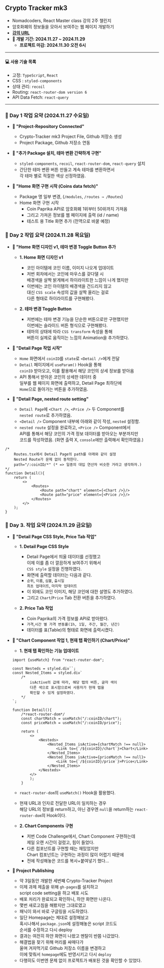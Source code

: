 ## Crypto Tracker mk3

- Nomadcoders, React Master class 강의 2주 챌린지
- 암호화폐의 정보들을 모아서 보여주는 웹 페이지 개발하기
- **[강의 URL](https://nomadcoders.co/react-masterclass)**
- **📆 개발 기간: 2024.11.27 ~ 2024.11.29**
    - **프로젝트 마감: 2024.11.30 오전 6시**

---

#### 💻 사용 기술 목록
- 고정: `TypeScript`, `React`
- CSS : `styled-components`
- 상태 관리: `recoil`
- Routing: `react-router-dom version 6`
- API Data Fetch: `react-query`

---

### 📆 Day 1 작업 요약 (2024.11.27 수요일)

- **📑 "Project-Repository Connected"**
    - Crypto-Tracker mk3 Project File, Github 저장소 생성
    - Project Package, Github 저장소 연동

- **📑 "추가 Package 설치, 테마 변환 간략하게 구현"**
    - `styled-components`, `recoil`, `react-router-dom`, `react-query` 설치
    - 간단한 테마 변환 버튼 만들고 계속 테마를 변환하면서 <br/>
        각 테마 별로 적절한 색상 선정하였음.

- **📑 "Home 화면 구현 시작 (Coins data fetch)"**
    - Package 명 일부 변경, (`/modules`, `/routes → /Routes`)
    - Home 화면 구현 시작
        - Coin Paprika API로 암호화폐 1위부터 50위까지 가져옴
        - 그리고 가져온 정보를 웹 페이지에 출력 (id / name)
        - 테스트 용 Title 화면 추가 (전역으로 바꿀 예정)

### 📆 Day 2 작업 요약 (2024.11.28 목요일)

- **📑 "Home 화면 디자인 v1, 테마 변경 Toggle Button 추가**
    - **1. Home 화면 디자인 v1**
        - 코인 아이템에 코인 이름, 이미지 나오게 업데이트
        - 저번 회차에서는 코인에 마우스를 갖다댈 시 <br/>
            배경색을 살짝 밝게해서 하이라이트한 느낌이 나게 했지만 <br/>
        - 이번에는 코인 아이템의 배경색을 건드리지 않고 <br/>
            대신 `CSS scale` 속성의 값을 살짝 올리는 걸로 <br/>
            다른 형태로 하이라이트를 구현해봤다.

    - **2. 테마 변경 Toggle Button**
        - 저번에는 테마 변경 기능을 단순한 버튼으로만 구현했지만 <br/>
            이번에는 슬라이드 버튼 형식으로 구현해봤다.
        - 테마의 상태에 따라 `CSS transform` 속성을 통해 <br/>
            버튼이 실제로 움직이는 느낌의 Animation을 추가하였다.

- **📑 "Detail Page 작업 시작"**
    - `Home` 화면에서 `coinID`를 `state`로 `<Detail />`에게 전달
    - `Detail` 페이지에서 `useParam()` Hook을 통해 <br/>
        `coinID` 받아오고, 이를 활용해서 해당 코인의 상세 정보를 받아옴
    - API 통해서 받아온 코인의 상세한 데이터 중 <br/>
        일부를 웹 페이지 화면에 출력하고, Detail Page 최하단에 <br/>
        `Home`으로 돌아가는 버튼을 추가하였음.

- **📑 "Detail Page, nested route setting"**
    - `Detail Page`에 `<Chart />`, `<Price />` 두 Component를 <br/>
        `nested route`로 추가하였음.
    - `<Detail />` Component 내부에 아래와 같이 작성, `nested` 설정함.
    - `nested route` 설정을 완료하고, `<Price />` Component에서 <br/>
        API를 통해서 해당 코인의 가격 정보 데이터를 받아오는 부분까지만 <br/>
        코드를 작성하였음. (화면 출력 X, `console`에만 출력해서 확인하였음.)

``` tsx
/*
    Routes.tsx에서 Detail Page의 path를 아래와 같이 설정
    Nested Route가 문제 없이 동작한다.
    path="/:coinID/*" (* => 일종의 대입 연산자 비슷한 거라고 생각하자.)
*/
function Detail(){
    return (
        <>
            <Routes>
                <Route path="chart" element={<Chart />}/>
                <Route path="price" element={<Price />}/>
            </Routes>
        </>
    );
}
``` 

### 📆 Day 3. 작업 요약 (2024.11.29 금요일)

- **📑 "Detail Page CSS Style, Price Tab 작업"**
    - **1. Detail Page CSS Style**
        - Detail Page에서 띄울 데이터를 선정했고 <br/>
            이제 이를 좀 더 깔끔하게 보여주기 위해서 <br/>
            `CSS style` 설정을 진행하였다.
        - 화면에 출력할 데이터는 다음과 같다.
        - `순위`, `이름`, `심볼`, `출시일` <br/>
         `최초 업데이트`, `마지막 업데이트`
        - 이 외에도 코인 이미지, 해당 코인에 대한 설명도 추가하였다.
        - 그리고 `Chart`/`Price` Tab 전환 버튼을 추가하였다.

    - **2. Price Tab 작업**
        - Coin Paprika의 가격 정보를 API로 받아왔다.
        - `가격`,`시간 별 가격 변동률(1h, 1일, 주간, 월간, 년간)`
        - 데이터를 표(Table)의 형태로 화면에 출력시켰다.

- **📑 "Chart Component 작업 1, 현재 탭 확인하기 (Chart/Price)"**
    - **1. 현재 탭 확인하는 기능 업데이트**
    ``` tsx
    import {useMatch} from "react-router-dom";

    const Nesteds = styled.div``;
    const Nested_Items = styled.div`
        /*
            isActive의 값에 따라, 해당 탭의 버튼, 글자 색이
            다른 색으로 표시함으로써 사용자가 현재 탭을
            확인할 수 있게 설정하였다.
        */
    `;

    function Detail(){
        /*react-router-dom*/
        const chartMatch = useMatch("/:coinID/chart");
        const priceMatch = useMatch("/:coinID/price");
        
        return (
            <>
                <Nesteds>
                    <Nested_Items isActive={chartMatch !== null}>
                        <Link to={`/${coinID}/chart`}>Chart</Link>
                    </Nested_Items>
                    <Nested_Items isActive={priceMatch !== null}>
                        <Link to={`/${coinID}/price`}>Price</Link>
                    </Nested_Items>
                </Nesteds>
            </>
            );
        }
    ```
    - `react-router-dom`의 `useMatch()` Hook을 활용했다.
    - 현재 URL과 인자로 전달한 URL이 일치하는 경우 <br/>
        해당 URL의 정보를 return하고, 아닌 경우엔 `null`을 return하는
        `react-router-dom`의 Hook이다.

    - **2. Chart Components 구현**
        - 저번 Code Challenge에서, Chart Component 구현하는데 <br/>
            제일 오랜 시간이 걸렸고, 힘이 들었다.
        - 다른 컴포넌트를 구현할 때는 재밌었지만 <br/>
            Chart 컴포넌트는 구현하는 과정이 많이 어렵기 때문에
        - 전에 작성해놓은 코드를 복사+붙여넣기 했다...

- **📑 Project Publishing**
    - 약 3일동안 개발한 세번째 Crypto-Tracker Project
    - 이제 과제 제출을 위해 `gh-pages`를 설치하고 <br/>
        script code setting을 하고 배포 시도
    - 배포 처리가 완료되고 확인하니, 하얀 화면만 나온다.
    - 몇번 새로고침을 해봤지만 그대로였고
    - 패닉이 와서 바로 구글링을 시도하였다.
    - 일단 Homepage는 제대로 설정해놨고 <br/>
        혹시나해서 `package.json`에 설정해놓은 script 코드도 <br/>
        순서를 수정하고 다시 deploy
    - 결과는 여전히 하얀 화면이 나왔고 멘탈이 반쯤 나갔었다.
    - 해결법을 찾기 위해 머리를 싸매다가 <br/>
        울며 겨자먹기로 Github 저장소 이름을 변경하고 <br/>
        이에 맞춰서 `homepage`에도 반영시키고 다시 `deploy`
    - 다행히도 이번엔 문제 없이 프로젝트가 배포된 것을 확인할 수 있었다.
